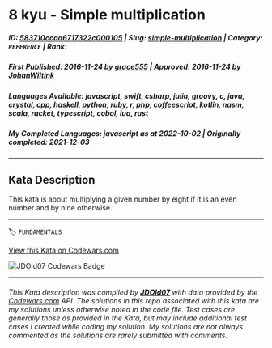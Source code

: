 # 8 kyu - Simple multiplication

##### **ID**: [583710ccaa6717322c000105](https://www.codewars.com/kata/583710ccaa6717322c000105) | **Slug**: [simple-multiplication](https://www.codewars.com/kata/583710ccaa6717322c000105) | **Category**: `REFERENCE` | **Rank**: <span style="color:white">8 kyu</span>

##### **First Published**: 2016-11-24 ***by*** [grace555](https://www.codewars.com/users/grace555) | **Approved**: 2016-11-24 ***by*** [JohanWiltink](https://www.codewars.com/users/JohanWiltink)

##### **Languages Available**: javascript, swift, csharp, julia, groovy, c, java, crystal, cpp, haskell, python, ruby, r, php, coffeescript, kotlin, nasm, scala, racket, typescript, cobol, lua, rust

##### **My Completed Languages**: javascript ***as at*** 2022-10-02 | **Originally completed**: 2021-12-03

---

## Kata Description


This kata is about multiplying a given number by eight if it is an even number and by nine otherwise.

---


🏷 `FUNDAMENTALS`


[View this Kata on Codewars.com](https://www.codewars.com/kata/583710ccaa6717322c000105)

![](https://www.codewars.com/users/jdold07/badges/large "JDOld07 Codewars Badge")

---

###### *This Kata description was compiled by [**JDOld07**](https://tpstech.dev) with data provided by the [Codewars.com](https://www.codewars.com) API.  The solutions in this repo associated with this kata are my solutions unless otherwise noted in the code file.  Test cases are generally those as provided in the Kata, but may include additional test cases I created while coding my solution.  My solutions are not always commented as the solutions are rarely submitted with comments.*
